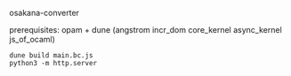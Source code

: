osakana-converter

prerequisites: opam + dune (angstrom incr\_dom core\_kernel async\_kernel js\_of\_ocaml)

```
dune build main.bc.js
python3 -m http.server
```

